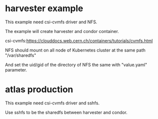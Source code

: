 # harvester example
This example need csi-cvmfs driver and NFS.

The example will create harvester and condor container.

csi-cvmfs:https://clouddocs.web.cern.ch/containers/tutorials/cvmfs.html

NFS should mount on all node of Kubernetes cluster at the same path "/var/sharedfs"

And set the uid/gid of the directory of NFS the same with "value.yaml" parameter.

# atlas production
This example need csi-cvmfs driver and sshfs.

Use sshfs to be the sharedfs between harvester and condor.
